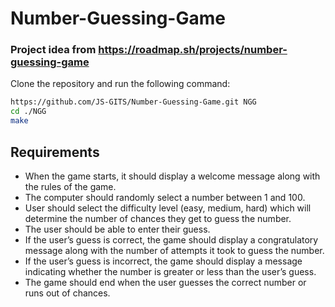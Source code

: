 # Number-Guessing-Game
### Project idea from https://roadmap.sh/projects/number-guessing-game

Clone the repository and run the following command:
```bash
https://github.com/JS-GITS/Number-Guessing-Game.git NGG
cd ./NGG
make
```

## Requirements
- When the game starts, it should display a welcome message along with the rules of the game.
- The computer should randomly select a number between 1 and 100.
- User should select the difficulty level (easy, medium, hard) which will determine the number of chances they get to guess the number.
- The user should be able to enter their guess.
- If the user’s guess is correct, the game should display a congratulatory message along with the number of attempts it took to guess the number.
- If the user’s guess is incorrect, the game should display a message indicating whether the number is greater or less than the user’s guess.
- The game should end when the user guesses the correct number or runs out of chances.
